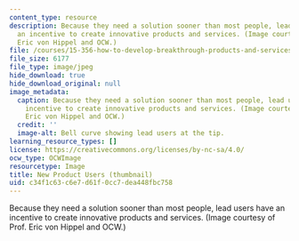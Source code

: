 ```yaml
---
content_type: resource
description: Because they need a solution sooner than most people, lead users have
  an incentive to create innovative products and services. (Image courtesy of Prof.
  Eric von Hippel and OCW.)
file: /courses/15-356-how-to-develop-breakthrough-products-and-services-spring-2004/c34f1c63c6e7d61f0cc7dea448fbc758_15-356s04-th.jpg
file_size: 6177
file_type: image/jpeg
hide_download: true
hide_download_original: null
image_metadata:
  caption: Because they need a solution sooner than most people, lead users have an
    incentive to create innovative products and services. (Image courtesy of Prof.
    Eric von Hippel and OCW.)
  credit: ''
  image-alt: Bell curve showing lead users at the tip.
learning_resource_types: []
license: https://creativecommons.org/licenses/by-nc-sa/4.0/
ocw_type: OCWImage
resourcetype: Image
title: New Product Users (thumbnail)
uid: c34f1c63-c6e7-d61f-0cc7-dea448fbc758
---
```

Because they need a solution sooner than most people, lead users have an incentive to create innovative products and services. (Image courtesy of Prof. Eric von Hippel and OCW.)